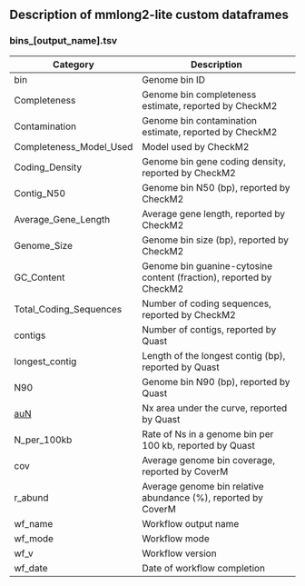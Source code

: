 ## Description of mmlong2-lite custom dataframes

### bins_[output_name].tsv

| Category | Description |
| --- | --- |
| bin | Genome bin ID |
| Completeness | Genome bin completeness estimate, reported by CheckM2 |
| Contamination | Genome bin contamination estimate, reported by CheckM2 |
| Completeness_Model_Used | Model used by CheckM2 |
| Coding_Density | Genome bin gene coding density, reported by CheckM2 |
| Contig_N50 | Genome bin N50 (bp), reported by CheckM2 |
| Average_Gene_Length | Average gene length, reported by CheckM2 |
| Genome_Size | Genome bin size (bp), reported by CheckM2 |
| GC_Content | Genome bin guanine-cytosine content (fraction), reported by CheckM2 |
| Total_Coding_Sequences | Number of coding sequences, reported by CheckM2 |
| contigs | Number of contigs, reported by Quast |
| longest_contig | Length of the longest contig (bp), reported by Quast |
| N90 | Genome bin N90 (bp), reported by Quast |
| [auN](http://lh3.github.io/2020/04/08/a-new-metric-on-assembly-contiguity) | Nx area under the curve, reported by Quast |
| N_per_100kb | Rate of Ns in a genome bin per 100 kb, reported by Quast |
| cov | Average genome bin coverage, reported by CoverM |
| r_abund | Average genome bin relative abundance (%), reported by CoverM  |
| wf_name | Workflow output name |
| wf_mode | Workflow mode |
| wf_v | Workflow version |
| wf_date | Date of workflow completion |

[//]: # (Written by Mantas Sereika)
